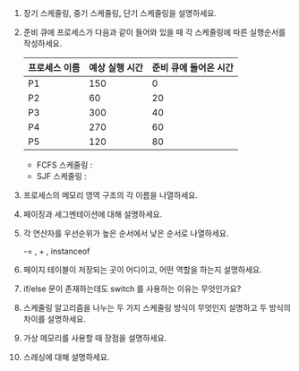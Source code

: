 
1. 장기 스케줄링, 중기 스케줄링, 단기 스케줄링을 설명하세요.
    
    
2. 준비 큐에 프로세스가 다음과 같이 들어와 있을 때 각 스케줄링에 따른 실행순서를 작성하세요.
    
    
    | 프로세스 이름 | 예상 실행 시간 | 준비 큐에 들어온 시간 |
    | --- | --- | --- |
    | P1 | 150 | 0 |
    | P2 | 60 | 20 |
    | P3 | 300 | 40 |
    | P4 | 270 | 60 |
    | P5 | 120 | 80 |
    - FCFS 스케줄링 :
    - SJF 스케줄링 :
3. 프로세스의 메모리 영역 구조의 각 이름을 나열하세요.
4. 페이징과 세그멘테이션에 대해 설명하세요.
5. 각 연산자를 우선순위가 높은 순서에서 낮은 순서로 나열하세요. 
    
     -= , + , instanceof 
    
6. 페이지 테이블이 저장되는 곳이 어디이고, 어떤 역할을 하는지 설명하세요.
7. if/else 문이 존재하는데도 switch 를 사용하는 이유는 무엇인가요?
8. 스케줄링 알고리즘을 나누는 두 가지 스케줄링 방식이 무엇인지 설명하고 두 방식의 차이를 설명하세요.
9. 가상 메모리를 사용할 때 장점을 설명하세요.
10. 스레싱에 대해 설명하세요.
